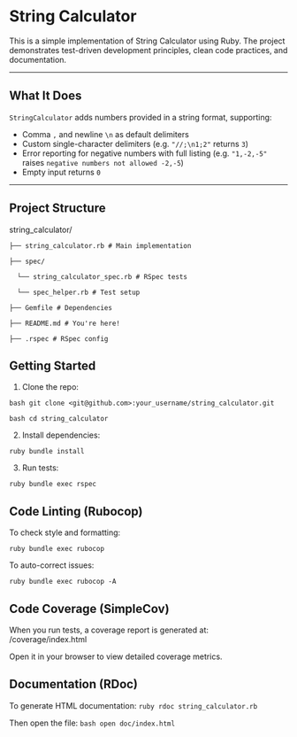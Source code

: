 # String Calculator

This is a simple implementation of String Calculator using Ruby. The project demonstrates test-driven development principles, clean code practices, and documentation.

---

## What It Does

`StringCalculator` adds numbers provided in a string format, supporting:

- Comma `,` and newline `\n` as default delimiters
- Custom single-character delimiters (e.g. `"//;\n1;2"` returns `3`)
- Error reporting for negative numbers with full listing (e.g. `"1,-2,-5"` raises `negative numbers not allowed -2,-5`)
- Empty input returns `0`

---

## Project Structure

string_calculator/

    ├── string_calculator.rb # Main implementation

    ├── spec/

      └── string_calculator_spec.rb # RSpec tests
   
      └── spec_helper.rb # Test setup
  
    ├── Gemfile # Dependencies

    ├── README.md # You're here!

    ├── .rspec # RSpec config

## Getting Started

1. Clone the repo:

  ```bash git clone <git@github.com>:your_username/string_calculator.git```

  ```bash cd string_calculator```

2. Install dependencies:

  ```ruby bundle install```

3. Run tests:

  ```ruby bundle exec rspec```

## Code Linting (Rubocop)

To check style and formatting:

  ```ruby bundle exec rubocop```

To auto-correct issues:

  ```ruby bundle exec rubocop -A```

## Code Coverage (SimpleCov)

When you run tests, a coverage report is generated at:
/coverage/index.html

Open it in your browser to view detailed coverage metrics.

## Documentation (RDoc)

To generate HTML documentation: ```ruby rdoc string_calculator.rb```

Then open the file: ```bash open doc/index.html```
